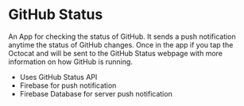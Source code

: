 <h1>GitHub Status</h1>

 An App for checking the status of GitHub. It sends a push notification anytime the status of GitHub changes. Once in the app if you tap the Octocat and will be sent to the GitHub Status webpage with more information on how GitHub is running. 

* Uses GitHub Status API
* Firebase for push notification
* Firebase Database for server push notification
